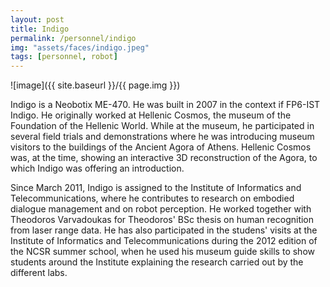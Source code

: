 ```yaml
---
layout: post
title: Indigo
permalink: /personnel/indigo
img: "assets/faces/indigo.jpeg"
tags: [personnel, robot]
---
```


![image]({{ site.baseurl }}/{{ page.img }})

Indigo is a Neobotix ME-470. He was built in 2007 in the context if
FP6-IST Indigo. He originally worked at Hellenic Cosmos, the museum of
the Foundation of the Hellenic World. While at the museum, he
participated in several field trials and demonstrations where he was
introducing museum visitors to the buildings of the Ancient Agora of
Athens. Hellenic Cosmos was, at the time, showing an interactive 3D
reconstruction of the Agora, to which Indigo was offering an
introduction.

Since March 2011, Indigo is assigned to the Institute of Informatics
and Telecommunications, where he contributes to research on embodied
dialogue management and on robot perception. He worked together with
Theodoros Varvadoukas for Theodoros' BSc thesis on human recognition
from laser range data. He has also participated in the studens' visits
at the Institute of Informatics and Telecommunications during the 2012
edition of the NCSR summer school, when he used his museum guide
skills to show students around the Institute explaining the research
carried out by the different labs.
